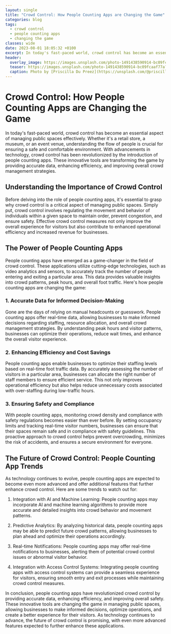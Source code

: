 ```yaml
---
layout: single
title: "Crowd Control: How People Counting Apps are Changing the Game"
categories: blog
tags:
  - crowd control
  - people counting apps
  - changing the game
classes: wide
date: 2023-08-01 18:05:32 +0100
excerpt: In today's fast-paced world, crowd control has become an essential aspect of managing public spaces effectively.
header:
  overlay_image: https://images.unsplash.com/photo-1491438590914-bc09fcaaf77a?crop=entropy&cs=tinysrgb&fit=max&fm=jpg&ixid=M3w0Nzk0ODB8MHwxfHNlYXJjaHwxfHxjcm93ZCUyMGNvbnRyb2wlMkMlMjBwZW9wbGUlMjBjb3VudGluZyUyMGFwcHMlMkMlMjBjaGFuZ2luZyUyMHRoZSUyMGdhbWV8ZW58MHwwfHx8MTY5MDkwNTkyNXww&ixlib=rb-4.0.3&q=80&w=1080
  teaser: https://images.unsplash.com/photo-1491438590914-bc09fcaaf77a?crop=entropy&cs=tinysrgb&fit=max&fm=jpg&ixid=M3w0Nzk0ODB8MHwxfHNlYXJjaHwxfHxjcm93ZCUyMGNvbnRyb2wlMkMlMjBwZW9wbGUlMjBjb3VudGluZyUyMGFwcHMlMkMlMjBjaGFuZ2luZyUyMHRoZSUyMGdhbWV8ZW58MHwwfHx8MTY5MDkwNTkyNXww&ixlib=rb-4.0.3&q=80&w=400
  caption: Photo by [Priscilla Du Preez](https://unsplash.com/@priscilladupreez?utm_source=peoplecounter&utm_medium=referral) on [Unsplash](https://unsplash.com/?utm_source=peoplecounter&utm_medium=referral)
---
```


# Crowd Control: How People Counting Apps are Changing the Game

In today's fast-paced world, crowd control has become an essential aspect of managing public spaces effectively. Whether it's a retail store, a museum, or an event venue, understanding the flow of people is crucial for ensuring a safe and comfortable environment. With advancements in technology, crowd control has been revolutionized by the introduction of people counting apps. These innovative tools are transforming the game by providing accurate data, enhancing efficiency, and improving overall crowd management strategies.

## Understanding the Importance of Crowd Control

Before delving into the role of people counting apps, it's essential to grasp why crowd control is a critical aspect of managing public spaces. Simply put, crowd control involves regulating the movement and behavior of individuals within a given space to maintain order, prevent congestion, and ensure safety. Effective crowd control measures not only improve the overall experience for visitors but also contribute to enhanced operational efficiency and increased revenue for businesses.

## The Power of People Counting Apps

People counting apps have emerged as a game-changer in the field of crowd control. These applications utilize cutting-edge technologies, such as video analytics and sensors, to accurately track the number of people entering and exiting a particular area. This data provides valuable insights into crowd patterns, peak hours, and overall foot traffic. Here's how people counting apps are changing the game:

### 1. Accurate Data for Informed Decision-Making

Gone are the days of relying on manual headcounts or guesswork. People counting apps offer real-time data, allowing businesses to make informed decisions regarding staffing, resource allocation, and overall crowd management strategies. By understanding peak hours and visitor patterns, businesses can optimize their operations, reduce wait times, and enhance the overall visitor experience.

### 2. Enhancing Efficiency and Cost Savings

People counting apps enable businesses to optimize their staffing levels based on real-time foot traffic data. By accurately assessing the number of visitors in a particular area, businesses can allocate the right number of staff members to ensure efficient service. This not only improves operational efficiency but also helps reduce unnecessary costs associated with over-staffing during low-traffic hours.

### 3. Ensuring Safety and Compliance

With people counting apps, monitoring crowd density and compliance with safety regulations becomes easier than ever before. By setting occupancy limits and tracking real-time visitor numbers, businesses can ensure that their spaces remain safe and in compliance with safety guidelines. This proactive approach to crowd control helps prevent overcrowding, minimizes the risk of accidents, and ensures a secure environment for everyone.

## The Future of Crowd Control: People Counting App Trends

As technology continues to evolve, people counting apps are expected to become even more advanced and offer additional features that further enhance crowd control. Here are some trends to watch out for:

1. Integration with AI and Machine Learning: People counting apps may incorporate AI and machine learning algorithms to provide more accurate and detailed insights into crowd behavior and movement patterns.

2. Predictive Analytics: By analyzing historical data, people counting apps may be able to predict future crowd patterns, allowing businesses to plan ahead and optimize their operations accordingly.

3. Real-time Notifications: People counting apps may offer real-time notifications to businesses, alerting them of potential crowd control issues or abnormal visitor behavior.

4. Integration with Access Control Systems: Integrating people counting apps with access control systems can provide a seamless experience for visitors, ensuring smooth entry and exit processes while maintaining crowd control measures.

In conclusion, people counting apps have revolutionized crowd control by providing accurate data, enhancing efficiency, and improving overall safety. These innovative tools are changing the game in managing public spaces, allowing businesses to make informed decisions, optimize operations, and create a better experience for their visitors. As technology continues to advance, the future of crowd control is promising, with even more advanced features expected to further enhance these applications.